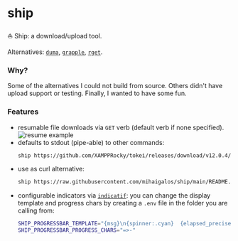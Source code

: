 # ship

⛵ Ship: a download/upload tool.

Alternatives:
[`duma`](https://github.com/mattgathu/duma), [`grapple`](https://github.com/daveallie/grapple), [`rget`](https://github.com/Arcterus/rget).

### Why?

Some of the alternatives I could not build from source.
Others didn't have upload support or testing.
Finally, I wanted to have some fun.

### Features

* resumable file downloads via `GET` verb (default verb if none specified).
    ![resume example](screenshots/ship.gif)
* defaults to stdout (pipe-able) to other commands:
  ```bash
  ship https://github.com/XAMPPRocky/tokei/releases/download/v12.0.4/tokei-x86_64-unknown-linux-gnu.tar.gz | tar xvz
  ```
* use as curl alternative:
  ```bash
  ship https://raw.githubusercontent.com/mihaigalos/ship/main/README.md
  ```
* configurable indicators via [`indicatif`](https://crates.io/crates/indicatif): you can change the display template and progress chars by creating a `.env` file in the folder you are calling from:
  ```bash
  SHIP_PROGRESSBAR_TEMPLATE="{msg}\n{spinner:.cyan}  {elapsed_precise} ▕{bar:.white}▏ {bytes}/{total_bytes}  {bytes_per_sec}  ETA {eta}."
  SHIP_PROGRESSBAR_PROGRESS_CHARS="=>-"
  ```
